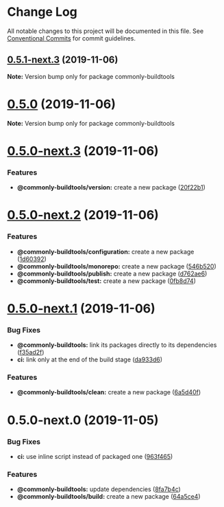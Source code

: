 # Change Log

All notable changes to this project will be documented in this file.
See [Conventional Commits](https://conventionalcommits.org) for commit guidelines.

## [0.5.1-next.3](https://github.com/commonlyjs/commonly-buildtools/compare/v0.5.1-next.2...v0.5.1-next.3) (2019-11-06)

**Note:** Version bump only for package commonly-buildtools





# [0.5.0](https://github.com/commonlyjs/commonly-buildtools/compare/v0.5.0-next.3...v0.5.0) (2019-11-06)

**Note:** Version bump only for package commonly-buildtools





# [0.5.0-next.3](https://github.com/commonlyjs/commonly-buildtools/compare/v0.5.0-next.2...v0.5.0-next.3) (2019-11-06)


### Features

* **@commonly-buildtools/version:** create a new package ([20f22b1](https://github.com/commonlyjs/commonly-buildtools/commit/20f22b1e2d881770185617e9f95cca574d45258d))





# [0.5.0-next.2](https://github.com/commonlyjs/commonly-buildtools/compare/v0.5.0-next.1...v0.5.0-next.2) (2019-11-06)


### Features

* **@commonly-buildtools/configuration:** create a new package ([1d60392](https://github.com/commonlyjs/commonly-buildtools/commit/1d60392d49c3496c3e78efe7f3c88cb57f2f0159))
* **@commonly-buildtools/monorepo:** create a new package ([546b520](https://github.com/commonlyjs/commonly-buildtools/commit/546b520aed66565324ceea66a81c5c3608cc5507))
* **@commonly-buildtools/publish:** create a new package ([d762ae6](https://github.com/commonlyjs/commonly-buildtools/commit/d762ae68b8cf2162693c9955ea6fed0e535a3836))
* **@commonly-buildtools/test:** create a new package ([0fb8d74](https://github.com/commonlyjs/commonly-buildtools/commit/0fb8d74a24bb42832537fb391f9bec72082e15bd))





# [0.5.0-next.1](https://github.com/commonlyjs/commonly-buildtools/compare/v0.5.0-next.0...v0.5.0-next.1) (2019-11-06)


### Bug Fixes

* **@commonly-buildtools:** link its packages directly to its dependencies ([f35ad2f](https://github.com/commonlyjs/commonly-buildtools/commit/f35ad2fc654ad5eef4bcec14fa33bc0a514ef6d6))
* **ci:** link only at the end of the build stage ([da933d6](https://github.com/commonlyjs/commonly-buildtools/commit/da933d66ee76f140e0140f7c2586d415f06f697f))


### Features

* **@commonly-buildtools/clean:** create a new package ([6a5d40f](https://github.com/commonlyjs/commonly-buildtools/commit/6a5d40f97b85820b7548aebdfea8db04d830f251))





# 0.5.0-next.0 (2019-11-05)


### Bug Fixes

* **ci:** use inline script instead of packaged one ([963f465](https://github.com/commonlyjs/commonly-buildtools/commit/963f465a90ec13f91407a9c3e863273a1047fadd))


### Features

* **@commonly-buildtools:** update dependencies ([8fa7b4c](https://github.com/commonlyjs/commonly-buildtools/commit/8fa7b4c6632717a231221bf1100e9917d159bead))
* **@commonly-buildtools/build:** create a new package ([64a5ce4](https://github.com/commonlyjs/commonly-buildtools/commit/64a5ce471e3d8fe05c3b74f14a9980a2aacff40e))

